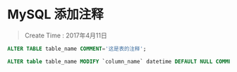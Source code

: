 
# MySQL 添加注释

> Create Time : 2017年4月11日 

```sql
ALTER TABLE table_name COMMENT='这是表的注释';  
```

```sql
ALTER table table_name MODIFY `column_name` datetime DEFAULT NULL COMMENT '这是字段的注释' ;
```